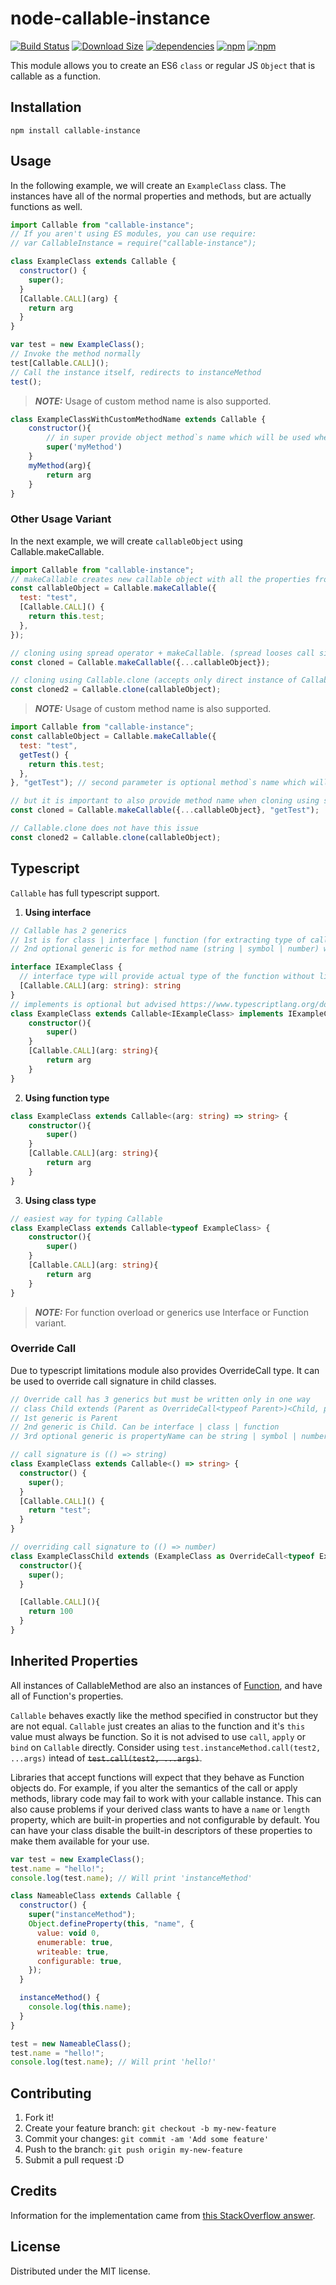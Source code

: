 # node-callable-instance

[![Build Status](https://img.shields.io/github/actions/workflow/status/CGamesPlay/node-callable-instance/node.js.yml?branch=master)](https://github.com/CGamesPlay/node-callable-instance/actions/workflows/node.js.yml) [![Download Size](https://img.shields.io/bundlephobia/min/callable-instance.svg?style=flat)](https://bundlephobia.com/package/callable-instance@latest) [![dependencies](https://img.shields.io/badge/dependencies-none-brightgreen)](https://www.npmjs.com/package/callable-instance?activeTab=dependencies) [![npm](https://img.shields.io/npm/v/callable-instance)](https://www.npmjs.com/package/callable-instance) [![npm](https://img.shields.io/npm/dw/callable-instance)](https://www.npmjs.com/package/callable-instance)

This module allows you to create an ES6 `class` or regular JS `Object` that is callable as a function.

## Installation

```
npm install callable-instance
```

## Usage

In the following example, we will create an `ExampleClass` class. The instances have all of the normal properties and methods, but are actually functions as well.

```javascript
import Callable from "callable-instance";
// If you aren't using ES modules, you can use require:
// var CallableInstance = require("callable-instance");

class ExampleClass extends Callable {
  constructor() {
    super();
  }
  [Callable.CALL](arg) {
    return arg
  }
}

var test = new ExampleClass();
// Invoke the method normally
test[Callable.CALL]();
// Call the instance itself, redirects to instanceMethod
test();
```
> **_NOTE:_**  Usage of custom method name is also supported.

```javascript
class ExampleClassWithCustomMethodName extends Callable {
    constructor(){
        // in super provide object method`s name which will be used when calling object
        super('myMethod')
    }
    myMethod(arg){
        return arg
    }
}
```

### Other Usage Variant
In the next example, we will create `callableObject` using Callable.makeCallable.

```javascript
import Callable from "callable-instance";
// makeCallable creates new callable object with all the properties from source object
const callableObject = Callable.makeCallable({
  test: "test",
  [Callable.CALL]() {
    return this.test;
  },
});

// cloning using spread operator + makeCallable. (spread looses call signature so it is important to call makeCallable again)
const cloned = Callable.makeCallable({...callableObject});

// cloning using Callable.clone (accepts only direct instance of Callable. e.g. made with makeCallable)
const cloned2 = Callable.clone(callableObject);
```
> **_NOTE:_**  Usage of custom method name is also supported.
```javascript
import Callable from "callable-instance";
const callableObject = Callable.makeCallable({
  test: "test",
  getTest() {
    return this.test;
  },
}, "getTest"); // second parameter is optional method`s name which will be used when calling object

// but it is important to also provide method name when cloning using spread + makeCallable
const cloned = Callable.makeCallable({...callableObject}, "getTest");

// Callable.clone does not have this issue
const cloned2 = Callable.clone(callableObject);
```

## Typescript


`Callable` has full typescript support.

1. **Using interface**

```typescript
// Callable has 2 generics
// 1st is for class | interface | function (for extracting type of call signature)
// 2nd optional generic is for method name (string | symbol | number) which will be used as type of call signature from 1st generic (defaults to Callable.CALL)

interface IExampleClass {
  // interface type will provide actual type of the function without limits
  [Callable.CALL](arg: string): string
}
// implements is optional but advised https://www.typescriptlang.org/docs/handbook/interfaces.html
class ExampleClass extends Callable<IExampleClass> implements IExampleClass {
    constructor(){
        super()
    }
    [Callable.CALL](arg: string){
        return arg
    }
}
```

2. **Using function type**
```typescript
class ExampleClass extends Callable<(arg: string) => string> {
    constructor(){
        super()
    }
    [Callable.CALL](arg: string){
        return arg
    }
}
```

3. **Using class type**
```typescript
// easiest way for typing Callable
class ExampleClass extends Callable<typeof ExampleClass> {
    constructor(){
        super()
    }
    [Callable.CALL](arg: string){
        return arg
    }
}
```
> **_NOTE:_**  For function overload or generics use Interface or Function variant.

### **Override Call**

Due to typescript limitations module also provides OverrideCall type.
It can be used to override call signature in child classes.

```typescript
// Override call has 3 generics but must be written only in one way
// class Child extends (Parent as OverrideCall<typeof Parent>)<Child, propertyName>
// 1st generic is Parent
// 2nd generic is Child. Can be interface | class | function
// 3rd optional generic is propertyName can be string | symbol | number. defaults to Callable.CALL

// call signature is (() => string)
class ExampleClass extends Callable<() => string> {
  constructor() {
    super();
  }
  [Callable.CALL]() {
    return "test";
  }
}

// overriding call signature to (() => number)
class ExampleClassChild extends (ExampleClass as OverrideCall<typeof ExampleClass>)<() => number> {
  constructor(){
    super();
  }

  [Callable.CALL](){
    return 100
  }
}
```

## Inherited Properties

All instances of CallableMethod are also an instances of [Function](https://developer.mozilla.org/en-US/docs/Web/JavaScript/Reference/Global_Objects/Function), and have all of Function's properties.

`Callable` behaves exactly like the method specified in constructor but they are not equal. `Callable` just creates an alias to the function and it's `this` value must always be function. So it is not advised to use `call`, `apply` or `bind` on `Callable` directly. Consider using `test.instanceMethod.call(test2, ...args)` intead of ~~`test.call(test2, ...args)`~~.

Libraries that accept functions will expect that they behave as Function objects do. For example, if you alter the semantics of the call or apply methods, library code may fail to work with your callable instance. This can also cause problems if your derived class wants to have a `name` or `length` property, which are built-in properties and not configurable by default. You can have your class disable the built-in descriptors of these properties to make them available for your use.

```javascript
var test = new ExampleClass();
test.name = "hello!";
console.log(test.name); // Will print 'instanceMethod'

class NameableClass extends Callable {
  constructor() {
    super("instanceMethod");
    Object.defineProperty(this, "name", {
      value: void 0,
      enumerable: true,
      writeable: true,
      configurable: true,
    });
  }

  instanceMethod() {
    console.log(this.name);
  }
}

test = new NameableClass();
test.name = "hello!";
console.log(test.name); // Will print 'hello!'
```

## Contributing

1. Fork it!
2. Create your feature branch: `git checkout -b my-new-feature`
3. Commit your changes: `git commit -am 'Add some feature'`
4. Push to the branch: `git push origin my-new-feature`
5. Submit a pull request :D

## Credits

Information for the implementation came from [this StackOverflow answer](http://stackoverflow.com/a/36871498/123899).

## License

Distributed under the MIT license.

